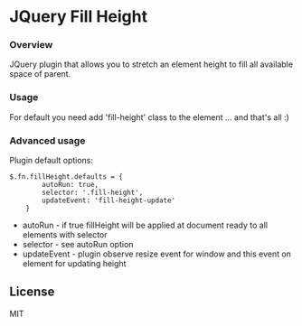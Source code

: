 # JQuery Fill Height

### Overview

JQuery plugin that allows you to stretch an element height to fill all available space of parent.

### Usage

For default you need add 'fill-height' class to the element ... and that's all :)

### Advanced usage
Plugin default options:
```
$.fn.fillHeight.defaults = {
        autoRun: true,
        selector: '.fill-height',
        updateEvent: 'fill-height-update'
    }
```
* autoRun - if true fillHeight will be applied at document ready to all elements with selector
* selector - see autoRun option
* updateEvent - plugin observe resize event for window and this event on element for updating height

License
----

MIT
